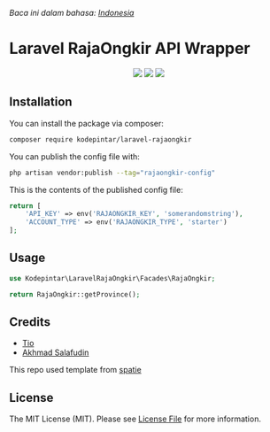 *Baca ini dalam bahasa: [Indonesia](README-ID.md)*
# Laravel RajaOngkir API Wrapper

<p align="center">
<img src="https://img.shields.io/static/v1?label=PHP&message=8.0&color=green">
<img src="https://img.shields.io/static/v1?label=Version&message=2.0.0&color=blue">
<img src="https://img.shields.io/static/v1?label=Framework&message=Laravel&color=red">
</p>

## Installation

You can install the package via composer:

```bash
composer require kodepintar/laravel-rajaongkir
```

You can publish the config file with:
```bash
php artisan vendor:publish --tag="rajaongkir-config"
```

This is the contents of the published config file:

```php
return [
    'API_KEY' => env('RAJAONGKIR_KEY', 'somerandomstring'),
    'ACCOUNT_TYPE' => env('RAJAONGKIR_TYPE', 'starter')
];
```

## Usage

```php
use Kodepintar\LaravelRajaOngkir\Facades\RajaOngkir;

return RajaOngkir::getProvince();

```

## Credits

- [Tio](https://github.com/sangvictim)
- [Akhmad Salafudin](https://github.com/axmad386)

This repo used template from [spatie](https://github.com/spatie/package-skeleton-laravel)

## License

The MIT License (MIT). Please see [License File](LICENSE.md) for more information.
